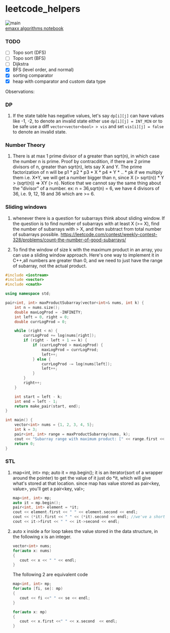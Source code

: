 # leetcode_helpers
![main](https://github.com/mohitanand001/leetcode_helpers/actions/workflows/main.yml/badge.svg) <br>
[emaxx algorithms notebook](https://cp-algorithms.com/)

### TODO

- [ ] Topo sort (DFS)
- [ ] Topo sort (BFS)
- [ ] Dijkstra
- [x] BFS (level order, and normal)
- [x] sorting comparator
- [x] heap with comparator and custom data type
<!-- - [ ]  -->




Observations: 
### DP
1. If the state table has negative values, let's say `dp[i][j]` can have values like -1, -2, to denote an invalid state either use
   `dp[i][j] = INT_MIN` or to be safe use a diff `vector<vector<bool> > vis` and set `vis[i][j] = false` to denote an invalid state.


### Number Theory
1. There is at max 1 prime divisor of a greater than sqrt(n), in which case the number n is prime.
   Proof by contracdition, if there are 2 prime divisors of n, greater than sqrt(n), lets say X and Y.
   The prime factorization of n will be p1 * p2 * p3 * X * p4 * Y * .. * pk
   if we multiply them i.e. X*Y, we will get a number bigger than n, since X (> sqrt(n)) * Y > (sqrt(n)) => XY (> n).
   Notice that we cannot say the same thing about the "divisor" of a number.
   ex: n = 36,sqrt(n) = 6, we have 4 divisors of 36, i.e. 9, 12, 18 and 36 which are >= 6. 


### Sliding windows
1. whenever there is a question for subarrays think about sliding window. If the question is to find number of subarrays with 
   at least X (>= X), find the number of subarrays with > X, and then subtract from total number of subarrays possible.
   https://leetcode.com/contest/weekly-contest-328/problems/count-the-number-of-good-subarrays/
   
2. To find the window of size k with the maximum product in an array, you can use a sliding window approach. Here's one way to implement it in C++,all numbers are greater than 0, and we need to just have the range of subarray, not the actual product.
```cpp
#include <iostream>
#include <vector>
#include <cmath>

using namespace std;

pair<int, int> maxProductSubarray(vector<int>& nums, int k) {
    int n = nums.size();
    double maxLogProd = -INFINITY;
    int left = 0, right = 0;
    double currLogProd = 0;

    while (right < n) {
        currLogProd += log(nums[right]);
        if (right - left + 1 == k) {
            if (currLogProd > maxLogProd) {
                maxLogProd = currLogProd;
                left++;
            } else {
                currLogProd -= log(nums[left]);
                left++;
            }
        }
        right++;
    }

    int start = left - k;
    int end = left - 1;
    return make_pair(start, end);
}

int main() {
    vector<int> nums = {1, 2, 3, 4, 5};
    int k = 3;
    pair<int, int> range = maxProductSubarray(nums, k);
    cout << "Subarray range with maximum product: [" << range.first << ", " << range.second << "]" << endl;
    return 0;
}

```

### STL
1. map<int, int> mp; 
   auto it = mp.begin(); it is an iterator(sort of a wrapper around the pointer)
   to get the value of it just do *it, which will give what's stored at that location.
   since map has value stored as pair<key, value>, you'll get a pair<key, val>;
   ```cpp
   map<int, int> mp;
   auto it = mp.begin();
   pair<int, int> element = *it;
   cout << element.first << " " << element.second << endl;
   cout << (*it).first << " " << (*it).second << endl; //we've a shorthand for this line
   cout << it->first << " " << it->second << endl;
   ````
 2. auto x inside a for loop takes the value stored in the data structure, in the following x is an integer.
      ```cpp
      vector<int> nums;
      for(auto x: nums)
      {
         cout << x << " " << endl;
      }
      ```

      The following 2 are equivalent code
      ```cpp
      map<int, int> mp;
      for(auto [fi, se]: mp)
      {
         cout << fi <<" " << se << endl;
      }

      for(auto x: mp)
      {
         cout << x.first <<" " << x.second  << endl;
      }
    ```
